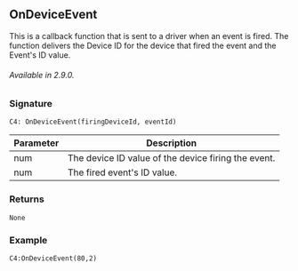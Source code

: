 ## OnDeviceEvent

This is a callback function that is sent to a driver when an event is fired. The function delivers the Device ID for the device that fired the event and the Event's ID value. 

###### Available in  2.9.0.


### Signature

`C4: OnDeviceEvent(firingDeviceId, eventId) `


| Parameter | Description |
| --- | --- |
| num | The device ID value of the device firing the event. |
| num | The fired event's ID value. |


### Returns

`None`


### Example

`C4:OnDeviceEvent(80,2)`
